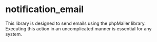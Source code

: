 # notification_email
This library is designed to send emails using the phpMailer library. Executing this action in an uncomplicated manner is essential for any system.
